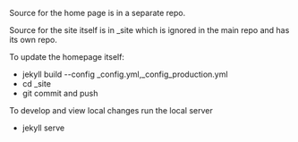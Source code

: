 Source for the home page is in a separate repo.

Source for the site itself is in _site which is ignored in the main repo and has its own repo.

To update the homepage itself:
 - jekyll build --config _config.yml,_config_production.yml
 - cd _site
 - git commit and push

To develop and view local changes run the local server
 - jekyll serve
